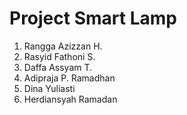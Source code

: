 # Project Smart Lamp # 
1. Rangga Azizzan H.
2. Rasyid Fathoni S.
3. Daffa Assyam T.
4. Adipraja P. Ramadhan
5. Dina Yuliasti
6. Herdiansyah Ramadan
